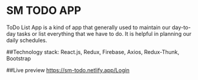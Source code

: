 # SM TODO APP
ToDo List App is a kind of app that generally used to maintain our day-to-day tasks or list everything that we have to do. It is helpful in planning our daily schedules.

##Technology stack:
React.js, Redux, Firebase, Axios, Redux-Thunk, Bootstrap

##Live preview
https://sm-todo.netlify.app/Login
